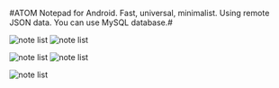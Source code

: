 #ATOM Notepad for Android. Fast, universal, minimalist. Using remote JSON data. You can use MySQL database.#

![note list](images/note_list.jpg) ![note list](images/note_view.jpg)

![note list](images/note_adding.jpg) ![note list](images/note_edit.jpg)

![note list](images/note_del.jpg)
